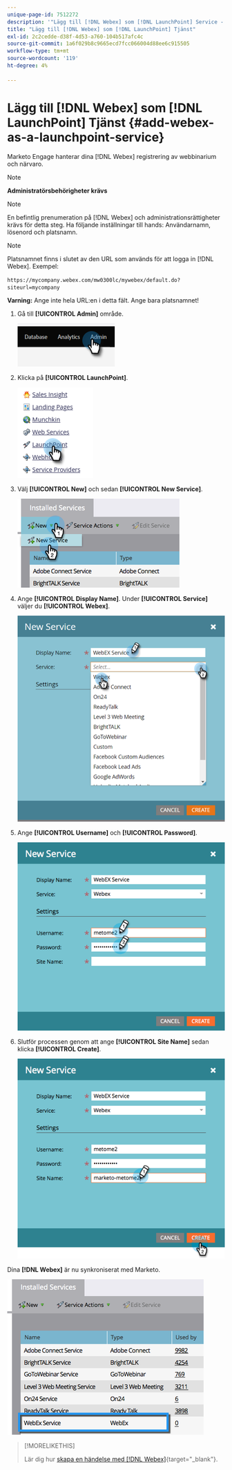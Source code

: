 ```yaml
---
unique-page-id: 7512272
description: '"Lägg till [!DNL Webex] som [!DNL LaunchPoint] Service - Marketo Docs - produktdokumentation'
title: "Lägg till [!DNL Webex] som [!DNL LaunchPoint] Tjänst"
exl-id: 2c2cedde-d38f-4d53-a760-104b517afc4c
source-git-commit: 1a6f029b8c9665ecd7fcc066004d88ee6c915505
workflow-type: tm+mt
source-wordcount: '119'
ht-degree: 4%

---
```


# Lägg till [!DNL Webex] som [!DNL LaunchPoint] Tjänst {#add-webex-as-a-launchpoint-service}

Marketo Engage hanterar dina [!DNL Webex] registrering av webbinarium och närvaro.

>[!NOTE]
>
>**Administratörsbehörigheter krävs**

>[!NOTE]
>
>En befintlig prenumeration på [!DNL Webex] och administrationsrättigheter krävs för detta steg. Ha följande inställningar till hands: Användarnamn, lösenord och platsnamn.

>[!NOTE]
>
>Platsnamnet finns i slutet av den URL som används för att logga in [!DNL Webex]. Exempel:
>
>`https://mycompany.webex.com/mw0300lc/mywebex/default.do?siteurl=mycompany`
>
>**Varning:** Ange inte hela URL:en i detta fält. Ange bara platsnamnet!

1. Gå till **[!UICONTROL Admin]** område.

   ![](assets/add-webex-as-a-launchpoint-service-1.png)

1. Klicka på **[!UICONTROL LaunchPoint]**.

   ![](assets/add-webex-as-a-launchpoint-service-2.png)

1. Välj **[!UICONTROL New]** och sedan **[!UICONTROL New Service]**.

   ![](assets/add-webex-as-a-launchpoint-service-3.png)

1. Ange **[!UICONTROL Display Name]**. Under **[!UICONTROL Service]** väljer du **[!UICONTROL Webex]**.

   ![](assets/add-webex-as-a-launchpoint-service-4.png)

1. Ange **[!UICONTROL Username]** och **[!UICONTROL Password]**.

   ![](assets/add-webex-as-a-launchpoint-service-5.png)

1. Slutför processen genom att ange **[!UICONTROL Site Name]** sedan klicka **[!UICONTROL Create]**.

   ![](assets/add-webex-as-a-launchpoint-service-6.png)

Dina **[!DNL Webex]** är nu synkroniserat med Marketo.

![](assets/add-webex-as-a-launchpoint-service-7.png)

>[!MORELIKETHIS]
>
>Lär dig hur [skapa en händelse med [!DNL Webex]](/help/marketo/product-docs/demand-generation/events/create-an-event/create-an-event-with-webex.md){target="_blank"}.
